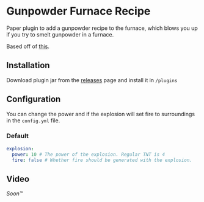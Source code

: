 # Gunpowder Furnace Recipe
Paper plugin to add a gunpowder recipe to the furnace, which blows you up if you
try to smelt gunpowder in a furnace.

Based off of [this](https://twitter.com/db_witch/status/1676609696315088896).

## Installation
Download plugin jar from the [releases](https://github.com/flerouwu/GunpowderGoBoom/releases) page and install it in `/plugins`

## Configuration
You can change the power and if the explosion will set fire to surroundings in the `config.yml` file.

### Default
```yml
explosion:
  power: 10 # The power of the explosion. Regular TNT is 4
  fire: false # Whether fire should be generated with the explosion.
```

## Video
*Soon™*